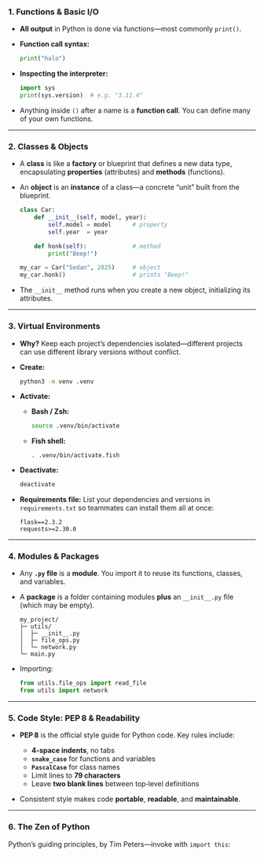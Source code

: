 ### 1. Functions & Basic I/O

- **All output** in Python is done via functions—most commonly `print()`.
- **Function call syntax:**

  ```python
  print("halo")
  ```

- **Inspecting the interpreter:**

  ```python
  import sys
  print(sys.version)  # e.g. "3.11.4"
  ```

- Anything inside `()` after a name is a **function call**. You can define many of your own functions.

---

### 2. Classes & Objects

- A **class** is like a **factory** or blueprint that defines a new data type, encapsulating **properties** (attributes) and **methods** (functions).

- An **object** is an **instance** of a class—a concrete “unit” built from the blueprint.

  ```python
  class Car: 
      def __init__(self, model, year):
          self.model = model      # property
          self.year  = year

      def honk(self):             # method
          print("Beep!")

  my_car = Car("Sedan", 2025)     # object
  my_car.honk()                   # prints "Beep!"
  ```

- The `__init__` method runs when you create a new object, initializing its attributes.

---

### 3. Virtual Environments

- **Why?** Keep each project’s dependencies isolated—different projects can use different library versions without conflict.
- **Create:**

  ```bash
  python3 -m venv .venv
  ```

- **Activate:**

  - **Bash / Zsh:**

    ```bash
    source .venv/bin/activate
    ```

  - **Fish shell:**

    ```fish
    . .venv/bin/activate.fish
    ```

- **Deactivate:**

  ```bash
  deactivate
  ```

- **Requirements file:** List your dependencies and versions in `requirements.txt` so teammates can install them all at once:

  ```
  flask==2.3.2
  requests>=2.30.0
  ```

---

### 4. Modules & Packages

- Any **`.py` file** is a **module**. You import it to reuse its functions, classes, and variables.
- A **package** is a folder containing modules **plus** an `__init__.py` file (which may be empty).

  ```text
  my_project/
  ├─ utils/
  │  ├─ __init__.py
  │  ├─ file_ops.py
  │  └─ network.py
  └─ main.py
  ```

- Importing:

  ```python
  from utils.file_ops import read_file
  from utils import network
  ```

---

### 5. Code Style: PEP 8 & Readability

- **PEP 8** is the official style guide for Python code. Key rules include:

  - **4‑space indents**, no tabs
  - **`snake_case`** for functions and variables
  - **`PascalCase`** for class names
  - Limit lines to **79 characters**
  - Leave **two blank lines** between top‑level definitions

- Consistent style makes code **portable**, **readable**, and **maintainable**.

---

### 6. The Zen of Python

Python’s guiding principles, by Tim Peters—invoke with `import this`:

